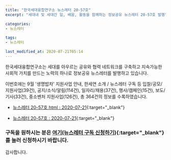 ```yaml
---
title: "한국세대융합연구소 뉴스레터 20-57호"
excerpt: "세대내 및 세대간 일, 배움, 활동을 함께하는 정보공유 뉴스레터 20-57호 발행" 

categories:
- 뉴스레터

tags:
- 뉴스레터

last_modified_at: 2020-07-21T05:14
---
```


한국세대융합연구소는 세대를 아우르는 공유와 협력 네트워크를 구축하고 지속가능한 사회적 가치를 만드는 노력의 하나로 정보공유 뉴스레터를 발행하고 있습니다.

이번호에는 9월 '생명밥차' 지원사업 안내, 한세연 소개 / 뉴스레터 구독 등 입찰/공모/지원사업(39건), 공지/소식/알림(114건), 일자리/채용(37건), 행사/캠페인(15건), 보도/기사(33건), 중소벤처 지원사업(126건), 총 364건의 정보를 수록하였습니다.

* [뉴스레터 20-57호 html : 2020-07-21](https://gcrcenter.github.io/assets/html/gcrc_news_letter_20200721.html){:target="_blank"}

* [뉴스레터 20-57호 : 2020-07-21](https://drive.google.com/uc?export=view&id=1TwBilWDfPXex1Rh_oxnTncHCrwgLRQiH){:target="_blank"}


### 구독을 원하시는 분은 [여기(뉴스레터 구독 신청하기)](https://forms.gle/MJ5gVHCdunBXXWVB7){:target="_blank"} 를 눌러 신청하시기 바랍니다.


감사합니다.